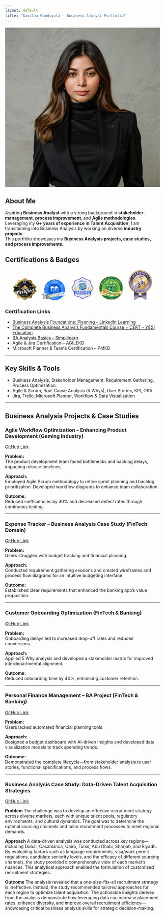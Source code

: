 ```yaml
---
layout: default
title: "Savitha Kandugula - Business Analyst Portfolio"
---
```



<!-- Profile Picture Section -->
<div class="section text-center"><img src="/assets/image.jpg" alt="image Picture" class="image-pic"></div>

## About Me

Aspiring **Business Analyst** with a strong background in **stakeholder management**, **process improvement**, and **Agile methodologies**.  
Leveraging my **6+ years of experience in Talent Acquisition**, I am transitioning into Business Analysis by working on diverse **industry projects**.  
This portfolio showcases my **Business Analysis projects, case studies, and process improvements**.

## Certifications & Badges

<div style="text-align: center; margin: 20px 0;">
  <img src="/assets/BA Certified Badge.jpg" alt="BA Certified Badge" style="margin: 0 5px; width: 80px;">
  <img src="/assets/Jira Badge.jpg" alt="Jira Badge" style="margin: 0 5px; width: 80px;">
  <img src="/assets/Trello Digital Badge.png" alt="Trello Digital Badge" style="margin: 0 5px; width: 80px;">
  <img src="/assets/Microsoft Planner Badge.jpg" alt="Microsoft Planner Badge" style="margin: 0 5px; width: 80px;">
  <img src="/assets/Microsoft Teams Badge.jpg" alt="Microsoft Teams Badge" style="margin: 0 5px; width: 80px;">
</div>

### Certification Links

- [Business Analysis Foundations: Planning – LinkedIn Learning](https://www.linkedin.com/learning)
- [The Complete Business Analysis Fundamentals Course + CERT – YESI Education](https://www.udemy.com/certificate/UC-dc7a9fdf-aa7c-4a3b-9761-10dbbb753809/)
- [BA Analysis Basics – Simplilearn](https://www.simplilearn.com)
- Agile & Jira Certification – AGILEKB
- Microsoft Planner & Teams Certification – PMKB

---

## Key Skills & Tools

- Business Analysis, Stakeholder Management, Requirement Gathering, Process Optimization
- Agile & Scrum, Root Cause Analysis (5 Whys), User Stories, KPI, OKR
- Jira, Trello, Microsoft Planner, Workflow & Data Visualization

---

## Business Analysis Projects & Case Studies

### Agile Workflow Optimization – Enhancing Product Development (Gaming Industry)

[<i class="fab fa-github fa-lg"></i> GitHub Link](https://github.com/savithakandugula/Agile-Workflow-Optimization-Enhancing-Product-Development-Efficiency)

**Problem:**  
The product development team faced bottlenecks and backlog delays, impacting release timelines.

**Approach:**  
Employed Agile Scrum methodology to refine sprint planning and backlog prioritization. Developed workflow diagrams to enhance team collaboration.

**Outcome:**  
Reduced inefficiencies by 30% and decreased defect rates through continuous testing.

---

### Expense Tracker – Business Analysis Case Study (FinTech Domain)

[<i class="fab fa-github fa-lg"></i> GitHub Link](https://github.com/savithakandugula/Expense-Tracker-BA-Case-Study)

**Problem:**  
Users struggled with budget tracking and financial planning.

**Approach:**  
Conducted requirement gathering sessions and created wireframes and process flow diagrams for an intuitive budgeting interface.

**Outcome:**  
Established clear requirements that enhanced the banking app’s value proposition.

---

### Customer Onboarding Optimization (FinTech & Banking)

[<i class="fab fa-github fa-lg"></i> GitHub Link](https://github.com/savithakandugula/Customer_Onboarding_Optimization)

**Problem:**  
Onboarding delays led to increased drop-off rates and reduced conversions.

**Approach:**  
Applied 5 Why analysis and developed a stakeholder matrix for improved interdepartmental alignment.

**Outcome:**  
Reduced onboarding time by 40%, enhancing customer retention.

---

### Personal Finance Management – BA Project (FinTech & Banking)

[<i class="fab fa-github fa-lg"></i> GitHub Link](https://github.com/savithakandugula/personal-finance-management-ba-project)

**Problem:**  
Users lacked automated financial planning tools.

**Approach:**  
Designed a budget dashboard with AI-driven insights and developed data visualization models to track spending trends.

**Outcome:**  
Demonstrated the complete lifecycle—from stakeholder analysis to user stories, functional specifications, and process flows.

---

### Business Analysis Case Study: Data-Driven Talent Acquisition Strategies

[<i class="fab fa-github fa-lg"></i> GitHub Link](https://github.com/savithakandugula/ba-case-study-data-driven-talent-acquisition-strategies)

**Problem**
The challenge was to develop an effective recruitment strategy across diverse markets, each with unique talent pools, regulatory environments, and cultural dynamics. The goal was to determine the optimal sourcing channels and tailor recruitment processes to meet regional demands.

**Approach**
A data-driven analysis was conducted across key regions—including Dubai, Casablanca, Cairo, Tunis, Abu Dhabi, Sharjah, and Riyadh. By evaluating factors such as language requirements, visa/work permit regulations, candidate seniority levels, and the efficacy of different sourcing channels, the study provided a comprehensive view of each market’s nuances. This analytical approach enabled the formulation of customized recruitment strategies.

**Outcome**
The analysis revealed that a one-size-fits-all recruitment strategy is ineffective. Instead, the study recommended tailored approaches for each region to optimize talent acquisition. The actionable insights derived from the analysis demonstrate how leveraging data can increase placement rates, enhance diversity, and improve overall recruitment efficiency—showcasing critical business analysis skills for strategic decision-making.
